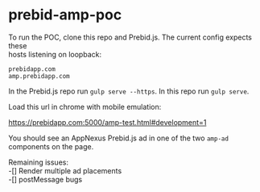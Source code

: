 # prebid-amp-poc

To run the POC, clone this repo and Prebid.js. The current config expects these  
hosts listening on loopback:  
```
prebidapp.com  
amp.prebidapp.com
```
In the Prebid.js repo run `gulp serve --https`.  In this repo run `gulp serve`.  

Load this url in chrome with mobile emulation:  

https://prebidapp.com:5000/amp-test.html#development=1  

You should see an AppNexus Prebid.js ad in one of the two `amp-ad` components on the page.  

Remaining issues:  
-[] Render multiple ad placements  
-[] postMessage bugs 
